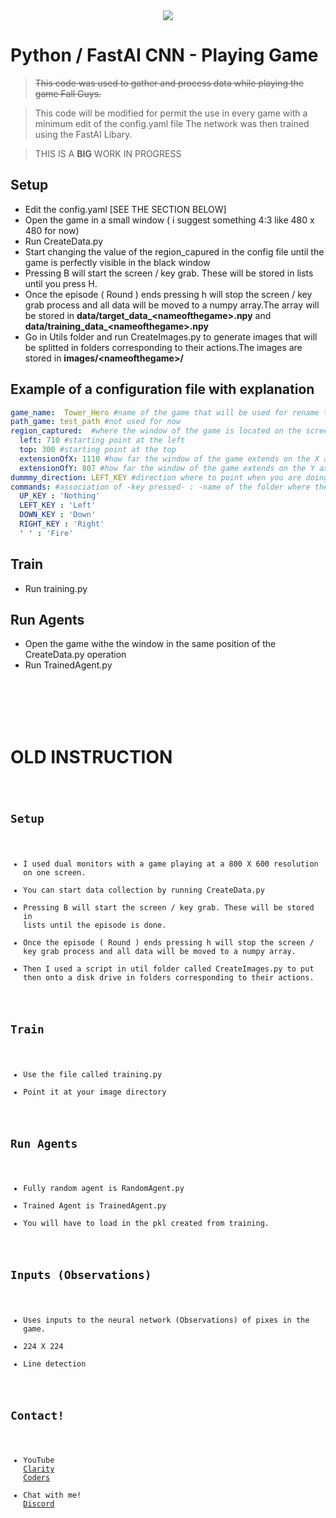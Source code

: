 <div style="width:100%; text-align:center"><img src="https://i.imgur.com/Z2UMneF.png"></div>

# Python / FastAI CNN - Playing Game
> <del>This code was used to gather and process data while playing the game Fall Guys.</del> 

> This code will be modified for permit the use in every game with a minimum edit of the config.yaml file
> The network was then trained using the FastAI Libary.

> THIS IS A <B>BIG</B> WORK IN PROGRESS

## Setup
- Edit the config.yaml [SEE THE SECTION BELOW]
- Open the game in a small window ( i suggest something 4:3 like 480 x 480 for now)
- Run CreateData.py
- Start changing the value of the region_capured in the config file until the game is perfectly visible in the black window
- Pressing B will start the screen / key grab. These will be stored in lists until you press H.
- Once the episode ( Round ) ends pressing h will stop the screen / key grab process and all data will be moved to a numpy array.The array will be stored in <b>data/target_data_\<nameofthegame\>.npy</b> and <b>data/training_data_\<nameofthegame\>.npy</b>
- Go in Utils folder and run CreateImages.py to generate images that will be splitted in folders corresponding to their actions.The images are stored in <b>images/\<nameofthegame\>/</b>



## Example of a configuration file with explanation
```yaml
game_name:  Tower_Hero #name of the game that will be used for rename the folder and the model (please use underscore intead of space)
path_game: test_path #not used for now
region_captured:  #where the window of the game is located on the screen
  left: 710 #starting point at the left
  top: 300 #starting point at the top
  extensionOfX: 1110 #how far the window of the game extends on the X axis (starting from the left point)
  extensionOfY: 807 #how far the window of the game extends on the Y axis (starting from the top point)
dummmy_direction: LEFT_KEY #direction where to point when you are doing nothing in the game
commands: #association of -key pressed- : -name of the folder where the image will be stored-
  UP_KEY : 'Nothing'
  LEFT_KEY : 'Left'
  DOWN_KEY : 'Down'
  RIGHT_KEY : 'Right'
  ' ' : 'Fire'
```

## Train
- Run training.py


## Run Agents
- Open the game withe the window in the same position of the CreateData.py operation
- Run TrainedAgent.py


<br><br><br><br>
# OLD INSTRUCTION
<code>

## Setup
- I used dual monitors with a game playing at a 800 X 600 resolution on one screen.
- You can start data collection by running CreateData.py
- Pressing B will start the screen / key grab. These will be stored in lists until the episode is done.
- Once the episode ( Round ) ends pressing h will stop the screen / key grab process and all data will be moved to a numpy array.
- Then I used a script in util folder called CreateImages.py to put then onto a disk drive in folders corresponding to their actions.

## Train
- Use the file called training.py
- Point it at your image directory

## Run Agents
- Fully random agent is RandomAgent.py
- Trained Agent is TrainedAgent.py
- You will have to load in the pkl created from training.

## Inputs (Observations)
- Uses inputs to the neural network (Observations) of pixes in the game.
- 224 X 224
- Line detection

## Contact!
- YouTube <a href="https://www.youtube.com/claritycoders" target="_blank">Clarity Coders</a>
- Chat with me! <a href="https://discord.gg/cAWW5qq" target="_blank">Discord</a>
</code>